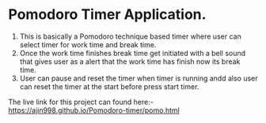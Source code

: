 # Pomodoro Timer Application.

1. This is basically a Pomodoro technique based timer where user can select timer for work time and break time.
2. Once the work time finishes break time get initiated with a bell sound that gives user as a alert that the work time has finish now its break time.
3. User can pause and reset the timer when timer is running andd also user can reset the timer at the start before press start timer.

The live link for this project can found here:- https://ajin998.github.io/Pomodoro-timer/pomo.html


